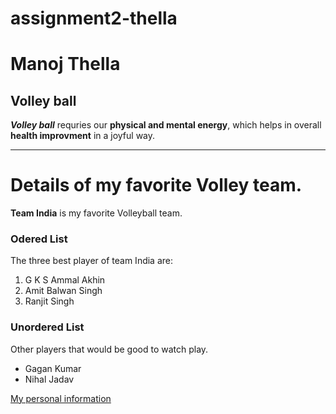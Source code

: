 # assignment2-thella

# Manoj Thella
## Volley ball
 ***Volley ball*** requries our **physical and mental energy**, which helps in overall **health improvment** in a joyful way.

 ---

 # Details of my favorite Volley team.
 **Team India** is my favorite Volleyball team.

 ### Odered List
 The three best player of team India are:
 1. G K S Ammal Akhin
 2. Amit Balwan Singh
 3. Ranjit Singh

### Unordered List
Other players that would be good to watch play.
* Gagan Kumar
* Nihal Jadav

[My personal information](AboutMe.md)